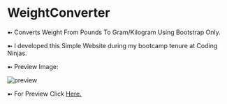 # WeightConverter

➼ Converts Weight From Pounds To Gram/Kilogram Using Bootstrap Only.

➼ I developed this Simple Website during my bootcamp tenure at Coding Ninjas.

➼ Preview Image:

![preview](https://user-images.githubusercontent.com/70429983/129074729-5c538650-9e03-4edc-a1a3-17f53e5e11b2.PNG)

➼ For Preview Click <a href="https://karansurana.github.io/WeightConverter/">Here.</a>
